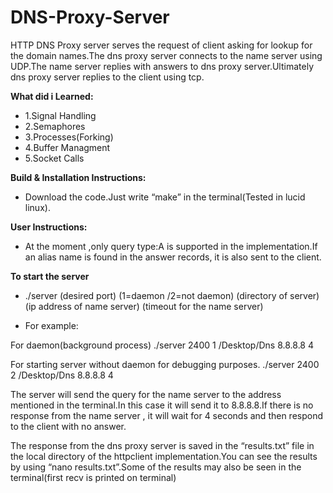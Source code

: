 # DNS-Proxy-Server

HTTP DNS Proxy server serves the request of client asking for lookup for the domain names.The dns proxy server connects to the name server using UDP.The name server replies with answers to dns proxy server.Ultimately dns proxy server replies to the client using tcp.

 **What did i Learned:** 
* 1.Signal Handling
* 2.Semaphores
* 3.Processes(Forking)
* 4.Buffer Managment
* 5.Socket Calls


**Build & Installation Instructions:**

* Download the code.Just write “make” in the terminal(Tested in lucid linux).


**User Instructions:**

* At the moment ,only query type:A is supported in the implementation.If an alias name is found in the
answer records, it is also sent to the client.

**To start the server**
 
* ./server (desired port) (1=daemon /2=not daemon) (directory of server) (ip address of name server) (timeout for the name server)


* For example:

For daemon(background process)
./server 2400 1 /Desktop/Dns 8.8.8.8 4

For starting server without daemon for debugging purposes.
./server 2400 2 /Desktop/Dns 8.8.8.8 4

The server will send the query for the name server to the address mentioned in the terminal.In this case
it will send it to 8.8.8.8.If there is no response from the name server , it will wait for 4 seconds and then
respond to the client with no answer.

The response from the dns proxy server is saved in the “results.txt” file in the local directory of the httpclient implementation.You can see the results by using “nano results.txt”.Some of the results may also be seen in the terminal(first recv is printed on terminal)

